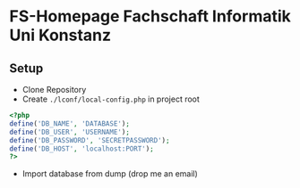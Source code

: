 # FS-Homepage Fachschaft Informatik Uni Konstanz

## Setup

- Clone Repository
- Create `./lconf/local-config.php` in project root

```php
<?php
define('DB_NAME', 'DATABASE');
define('DB_USER', 'USERNAME');
define('DB_PASSWORD', 'SECRETPASSWORD');
define('DB_HOST', 'localhost:PORT');
?>
```

- Import database from dump (drop me an email)